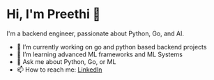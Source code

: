 # Hi, I'm Preethi 👋

I'm a backend engineer, passionate about Python, Go, and AI.

- 🔭 I’m currently working on go and python based  backend projects
- 🌱 I’m learning advanced ML frameworks and ML Systems
- 💬 Ask me about Python, Go, or ML
- 📫 How to reach me: [LinkedIn](https://www.linkedin.com/in/preethi-s-96569778/)
